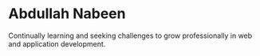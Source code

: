 # Abdullah Nabeen
 
Continually learning and seeking challenges to grow professionally in web and application development.
